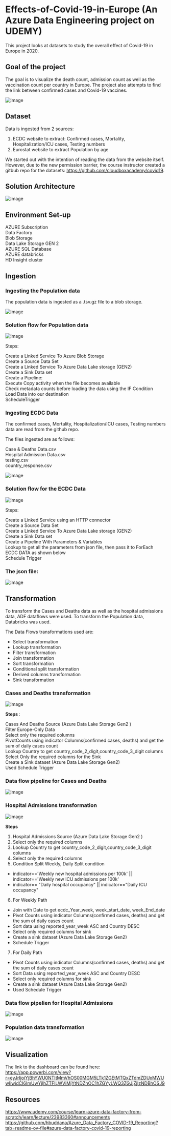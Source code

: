 # Effects-of-Covid-19-in-Europe (An Azure Data Engineering project on UDEMY)
This project looks at datasets to study the overall effect of Covid-19 in Europe in 2020.

## Goal of the project
The goal is to visualize the death count, admission count as well as the vaccination count per country in Europe. The project also attempts to find the link between confirmed cases
and Covid-19 vaccines.

![image](https://github.com/user-attachments/assets/618d7296-7e72-402e-ac96-52183cbae643)


## Dataset
Data is ingested from 2 sources:
1. ECDC website to extract: Confirmed cases, Mortality, Hospitalization/ICU cases, Testing numbers
2. Eurostat website to extract Population by age

We started out with the intention of reading the data from the website itself. However, due to the new permission barrier, the course instructor created a gitbub repo for the 
datasets: https://github.com/cloudboxacademy/covid19.

## Solution Architecture
![image](https://github.com/user-attachments/assets/9c7a7905-b1b7-4c06-877e-f4fe2a88cee6)

## Environment Set-up
 AZURE Subscription <br>
 Data Factory <br>
 Blob Storage <br>
 Data Lake Storage GEN 2 <br>
 AZURE SQL Database <br>
 AZURE databricks <br>
 HD Insight cluster <br>


## Ingestion  
### Ingesting the Population data
The population data is ingested as a .tsv.gz file to a blob storage. 

![image](https://github.com/user-attachments/assets/97027d6b-668b-4a86-986d-0999c7d72e36)

### Solution flow for Population data
![image](https://github.com/user-attachments/assets/3d766c74-3527-4fc5-bd21-a797b5d301e5)

Steps:

Create a Linked Service To Azure Blob Storage <br>
Create a Source Data Set <br>
Create a Linked Service To Azure Data Lake storage (GEN2) <br>
Create a Sink Data set <br>
Create a Pipeline: <br>
Execute Copy activity when the file becomes available<br>
Check metadata counts before loading the data using the IF Condition <br>
Load Data into our destination <br>
ScheduleTrigger <br>

### Ingesting ECDC Data
The confirmed cases, Mortality, Hospitalization/ICU cases, Testing numbers data are read from the github repo.

The files ingested are as follows:

Case & Deaths Data.csv <br>
Hospital Admission Data.csv <br>
testing.csv <br>
country_response.csv <br>

![image](https://github.com/user-attachments/assets/ebfce600-7bd7-4c22-9f6a-1773b66004bf)

### Solution flow for the ECDC Data
![image](https://github.com/user-attachments/assets/feed5b9f-4964-4801-b200-f1c43db5c61f)

Steps:

Create a Linked Service using an HTTP connector <br>
Create a Source Data Set <br>
Create a Linked Service To Azure Data Lake storage (GEN2) <br>
Create a Sink Data set <br>
Create a Pipeline With Parameters & Variables <br>
Lookup to get all the parameters from json file, then pass it to ForEach ECDC DATA as shown below <br>
Schedule Trigger <br>

### The json file:
![image](https://github.com/user-attachments/assets/951e6585-0d65-4baf-9338-3c38d787acd9)


## Transformation
To transform the Cases and Deaths data as well as the hospital admissions data, ADF dataflows were used.
To transform the Population data, Databricks was used.

The Data Flows transformations used are:

- Select transformation
- Lookup transformation
- Filter transformation
- Join transformation
- Sort transformation
- Conditional split transformation
- Derived columns transformation
- Sink transformation

### Cases and Deaths transformation
![image](https://github.com/user-attachments/assets/6638af9e-eab3-43e0-a2d1-06d266cdd0c7)

<strong> Steps </strong>:

Cases And Deaths Source (Azure Data Lake Storage Gen2 ) <br>
Filter Europe-Only Data <br>
Select only the required columns <br>
PivotCounts using indicator Columns(confirmed cases, deaths) and get the sum of daily cases count <br>
Lookup Country to get country_code_2_digit,country_code_3_digit columns <br>
Select Only the required columns for the Sink <br>
Create a Sink dataset (Azure Data Lake Storage Gen2) <br>
Used Schedule Trigger <br>

### Data flow pipeline for Cases and Deaths
![image](https://github.com/user-attachments/assets/2f14f3df-b6fe-4472-87c6-422e2e93abe1)





 ### Hospital Admissions transformation
 ![image](https://github.com/user-attachments/assets/8f066a71-c3ce-455d-9015-f3e7e786a0b4)

 <strong> Steps </strong>
1. Hospital Admissions Source (Azure Data Lake Storage Gen2 ) <br>
2. Select only the required columns<br>
3. Lookup Country to get country_code_2_digit,country_code_3_digit columns<br>
4. Select only the required columns<br>
5. Condition Split Weekly, Daily Split condition<br>
- indicator=='Weekly new hospital admissions per 100k' || indicator=='Weekly new ICU admissions per 100k'
- indicator== "Daily hospital occupancy" || indicator=="Daily ICU occupancy"
6. For Weekly Path <br>
- Join with Date to get ecdc_Year_week, week_start_date, week_End_date
- Pivot Counts using indicator Columns(confirmed cases, deaths) and get the sum of daily cases count
- Sort data using reported_year_week ASC and Country DESC
- Select only required columns for sink
- Create a sink dataset (Azure Data Lake Storage Gen2)
- Schedule Trigger
7. For Daily Path <br>
- Pivot Counts using indicator Columns(confirmed cases, deaths) and get the sum of daily cases count
- Sort Data using reported_year_week ASC and Country DESC
- Select only required columns for sink
- Create a sink dataset (Azure Data Lake Storage Gen2)
- Used Schedule Trigger
### Data flow pipelien for Hospital Admissions
 ![image](https://github.com/user-attachments/assets/aec51216-3240-41aa-a4c6-4bc33a58bb5c)
### Population data transformation
![image](https://github.com/user-attachments/assets/4500ca70-de07-42f7-a2a3-11d7d2cb304c)


## Visualization

The link to the dashboard can be found here: https://app.powerbi.com/view?r=eyJrIjoiYjBhYWU0NTItMmVhOS00MGM5LTk1ZGEtMTQxZTdmZDUxMWUwIiwidCI6ImUwYjlhZTFlLWViMjYtNDZhOC1hZGYyLWQ3ZGJjZjIzNDBhOSJ9


## Resources
https://www.udemy.com/course/learn-azure-data-factory-from-scratch/learn/lecture/23983360#announcements <br>
https://github.com/hbuddana/Azure_Data_Factory_COVID-19_Reporting?tab=readme-ov-file#azure-data-factory-covid-19-reporting











